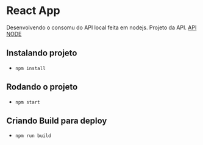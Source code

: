 # React App

Desenvolvendo o consomu do API local feita em nodejs.
Projeto da API. 
[API NODE](https://github.com/jeangondorek/api-rest-nodejs)

## Instalando projeto
- ```npm install```

## Rodando o projeto

- ```npm start```

## Criando Build para deploy
- ```npm run build```
